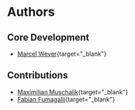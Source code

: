 # Authors

## Core Development

- [Marcel Wever](https://www.marcelwever.de){target="_blank"}

## Contributions
- [Maximilian Muschalik](https://maxmuschalik.com/){target="_blank"}
- [Fabian Fumagalli](https://fabianfumagalli.com/){target="_blank"}
